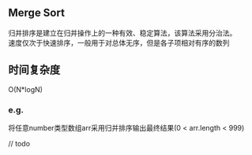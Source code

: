 ## Merge Sort

归并排序是建立在归并操作上的一种有效、稳定算法，该算法采用分治法。  
速度仅次于快速排序，一般用于对总体无序，但是各子项相对有序的数列

## 时间复杂度
O(N*logN)

### e.g.
将任意number类型数组arr采用归并排序输出最终结果(0 < arr.length < 999)

// todo